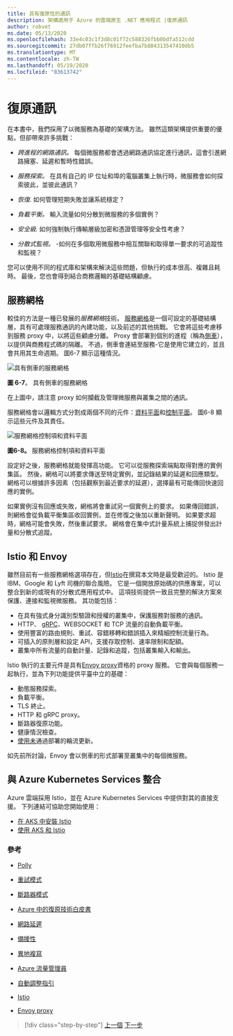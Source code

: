 ```yaml
---
title: 具有復原性的通訊
description: 架構適用于 Azure 的雲端原生 .NET 應用程式 |復原通訊
author: robvet
ms.date: 05/13/2020
ms.openlocfilehash: 33e4c03c1f3d8c01f72c588326fbb0bdfa512cdd
ms.sourcegitcommit: 27db07ffb26f76912feefba7b884313547410db5
ms.translationtype: MT
ms.contentlocale: zh-TW
ms.lasthandoff: 05/19/2020
ms.locfileid: "83613742"
---
```

# <a name="resilient-communications"></a>復原通訊

在本書中，我們採用了以微服務為基礎的架構方法。 雖然這類架構提供重要的優點，但卻帶來許多挑戰：

- *跨進程的網路通訊。* 每個微服務都會透過網路通訊協定進行通訊，這會引進網路擁塞、延遲和暫時性錯誤。

- *服務探索。* 在具有自己的 IP 位址和埠的電腦叢集上執行時，微服務會如何探索彼此，並彼此通訊？

- *恢復.* 如何管理短期失敗並讓系統穩定？

- *負載平衡。* 輸入流量如何分散到微服務的多個實例？

- *安全級.* 如何強制執行傳輸層級加密和憑證管理等安全性考慮？

- *分散式監視。* -如何在多個取用微服務中相互關聯和取得單一要求的可追蹤性和監視？

您可以使用不同的程式庫和架構來解決這些問題，但執行的成本很高、複雜且耗時。 最後，您也會得到結合商務邏輯的基礎結構顧慮。

## <a name="service-mesh"></a>服務網格

較佳的方法是一種已發展的*服務網格*技術。 [服務網格](https://www.nginx.com/blog/what-is-a-service-mesh/)是一個可設定的基礎結構層，具有可處理服務通訊的內建功能，以及前述的其他挑戰。 它會將這些考慮移到服務 proxy 中，以將這些顧慮分離。 Proxy 會部署到個別的進程（稱為[側車](https://docs.microsoft.com/azure/architecture/patterns/sidecar)），以提供與商務程式碼的隔離。 不過，側車會連結至服務-它是使用它建立的，並且會共用其生命週期。 圖6-7 顯示這種情況。

![具有側車的服務網格](./media/service-mesh-with-side-car.png)

**圖 6-7**。 具有側車的服務網格

在上圖中，請注意 proxy 如何攔截及管理微服務與叢集之間的通訊。

服務網格會以邏輯方式分割成兩個不同的元件：[資料平面](https://blog.envoyproxy.io/service-mesh-data-plane-vs-control-plane-2774e720f7fc)和[控制平面](https://blog.envoyproxy.io/service-mesh-data-plane-vs-control-plane-2774e720f7fc)。 圖6-8 顯示這些元件及其責任。

![服務網格控制項和資料平面](./media/istio-control-and-data-plane.png)

**圖6-8。** 服務網格控制項和資料平面

設定好之後，服務網格就能發揮高功能。 它可以從服務探索端點取得對應的實例集區。 然後，網格可以將要求傳送至特定實例，並記錄結果的延遲和回應類型。 網格可以根據許多因素（包括觀察到最近要求的延遲），選擇最有可能傳回快速回應的實例。

如果實例沒有回應或失敗，網格將會重試另一個實例上的要求。 如果傳回錯誤，則網格會從負載平衡集區收回實例，並在修復之後加以重新聲明。 如果要求超時，網格可能會失敗，然後重試要求。 網格會在集中式計量系統上捕捉併發出計量和分散式追蹤。

## <a name="istio-and-envoy"></a>Istio 和 Envoy

雖然目前有一些服務網格選項存在，但[Istio](https://istio.io/docs/concepts/what-is-istio/)在撰寫本文時是最受歡迎的。 Istio 是 IBM、Google 和 Lyft 司機的聯合風險。 它是一個開放原始碼的供應專案，可以整合到新的或現有的分散式應用程式中。 這項技術提供一致且完整的解決方案來保護、連接和監視微服務。 其功能包括：

- 在具有強式身分識別型驗證和授權的叢集中，保護服務對服務的通訊。
- HTTP、 [gRPC](https://grpc.io/)、WEBSOCKET 和 TCP 流量的自動負載平衡。
- 使用豐富的路由規則、重試、容錯移轉和錯誤插入來精細控制流量行為。
- 可插入的原則層和設定 API，支援存取控制、速率限制和配額。
- 叢集中所有流量的自動計量、記錄和追蹤，包括叢集輸入和輸出。

Istio 執行的主要元件是具有[Envoy proxy](https://www.envoyproxy.io/docs/envoy/latest/intro/what_is_envoy)資格的 proxy 服務。 它會與每個服務一起執行，並為下列功能提供平臺中立的基礎：

- 動態服務探索。
- 負載平衡。
- TLS 終止。
- HTTP 和 gRPC proxy。
- 斷路器復原功能。
- 健康情況檢查。
- [使用未](https://martinfowler.com/bliki/CanaryRelease.html)通過部署的輪流更新。

如先前所討論，Envoy 會以側車的形式部署至叢集中的每個微服務。

## <a name="integration-with-azure-kubernetes-services"></a>與 Azure Kubernetes Services 整合

Azure 雲端採用 Istio，並在 Azure Kubernetes Services 中提供對其的直接支援。 下列連結可協助您開始使用：

- [在 AKS 中安裝 Istio](https://docs.microsoft.com/azure/aks/istio-install)
- [使用 AKS 和 Istio](https://docs.microsoft.com/azure/aks/istio-scenario-routing)

### <a name="references"></a>參考

- [Polly](http://www.thepollyproject.org/)

- [重試模式](https://docs.microsoft.com/azure/architecture/patterns/retry)

- [斷路器模式](https://docs.microsoft.com/azure/architecture/patterns/circuit-breaker)

- [Azure 中的復原技術白皮書](https://azure.microsoft.com/mediahandler/files/resourcefiles/resilience-in-azure-whitepaper/Resilience%20in%20Azure.pdf)

- [網路延遲](https://www.techopedia.com/definition/8553/network-latency)

- [備援性](https://docs.microsoft.com/azure/architecture/guide/design-principles/redundancy)

- [異地複寫](https://docs.microsoft.com/azure/sql-database/sql-database-active-geo-replication)

- [Azure 流量管理員](https://docs.microsoft.com/azure/traffic-manager/traffic-manager-overview)

- [自動調整指引](https://docs.microsoft.com/azure/architecture/best-practices/auto-scaling)

- [Istio](https://istio.io/docs/concepts/what-is-istio/)

- [Envoy proxy](https://www.envoyproxy.io/docs/envoy/latest/intro/what_is_envoy)

>[!div class="step-by-step"]
>[上一個](infrastructure-resiliency-azure.md) 
>[下一步](monitoring-health.md)
